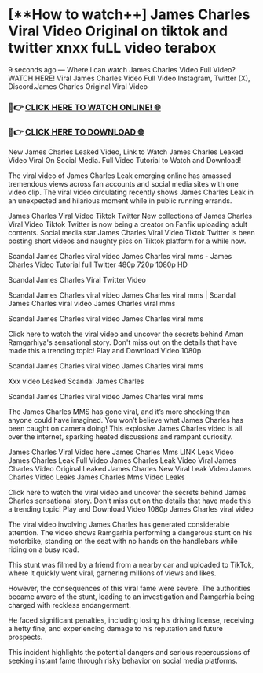 # [**How to watch++] James Charles Viral Video Original on tiktok and twitter xnxx fuLL video terabox

9 seconds ago — Where i can watch James Charles Video Full Video? WATCH HERE! Viral James Charles Video Full Video Instagram, Twitter (X), Discord.James Charles Original Viral Video

### 🔴👉 [CLICK HERE TO WATCH ONLINE! 🌐](https://nioki.today/viral-leaked-video-watch-free-online/)

### 🔴👉 [CLICK HERE TO DOWNLOAD 🌐](https://nioki.today/viral-leaked-video-watch-free-online/)

New James Charles Leaked Video, Link to Watch James Charles Leaked Video Viral On Social Media. Full Video Tutorial to Watch and Download!

The viral video of James Charles Leak emerging online has amassed tremendous views across fan accounts and social media sites with one video clip. The viral video circulating recently shows James Charles Leak in an unexpected and hilarious moment while in public running errands.

James Charles Viral Video Tiktok Twitter New collections of James Charles Viral Video Tiktok Twitter is now being a creator on Fanfix uploading adult contents. Social media star James Charles Viral Video Tiktok Twitter is been posting short videos and naughty pics on Tiktok platform for a while now.

Scandal James Charles viral video James Charles viral mms - James Charles Video Tutorial full Twitter 480p 720p 1080p HD

Scandal James Charles Viral Twitter Video

Scandal James Charles viral video James Charles viral mms | Scandal James Charles viral video James Charles viral mms

Scandal James Charles viral video James Charles viral mms

Click here to watch the viral video and uncover the secrets behind Aman Ramgarhiya's sensational story. Don't miss out on the details that have made this a trending topic! Play and Download Video 1080p

Scandal James Charles viral video James Charles viral mms

Xxx video Leaked Scandal James Charles

Scandal James Charles viral video James Charles viral mms

The James Charles MMS has gone viral, and it’s more shocking than anyone could have imagined. You won’t believe what James Charles has been caught on camera doing! This explosive James Charles video is all over the internet, sparking heated discussions and rampant curiosity.

James Charles Viral Video here James Charles Mms LINK Leak Video James Charles Leak Full Video James Charles Leak Video Viral James Charles Video Original Leaked James Charles New Viral Leak Video James Charles Video Leaks James Charles Mms Video Leaks

Click here to watch the viral video and uncover the secrets behind James Charles sensational story. Don’t miss out on the details that have made this a trending topic! Play and Download Video 1080p James Charles viral video

The viral video involving James Charles has generated considerable attention. The video shows Ramgarhia performing a dangerous stunt on his motorbike, standing on the seat with no hands on the handlebars while riding on a busy road.

This stunt was filmed by a friend from a nearby car and uploaded to TikTok, where it quickly went viral, garnering millions of views and likes.

However, the consequences of this viral fame were severe. The authorities became aware of the stunt, leading to an investigation and Ramgarhia being charged with reckless endangerment.

He faced significant penalties, including losing his driving license, receiving a hefty fine, and experiencing damage to his reputation and future prospects.

This incident highlights the potential dangers and serious repercussions of seeking instant fame through risky behavior on social media platforms.
